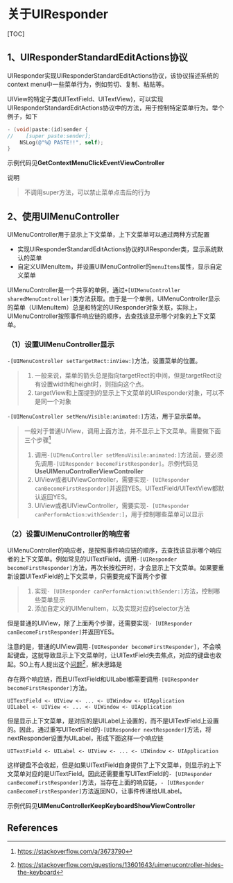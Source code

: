 # 关于UIResponder

[TOC]

## 1、UIResponderStandardEditActions协议

UIResponder实现UIResponderStandardEditActions协议，该协议描述系统的context menu中一些菜单行为，例如剪切、复制、粘贴等。

UIView的特定子类(UITextField、UITextView)，可以实现UIResponderStandardEditActions协议中的方法，用于控制特定菜单行为。举个例子，如下

```objective-c
- (void)paste:(id)sender {
//    [super paste:sender];
    NSLog(@"%@ PASTE!!", self);
}
```

示例代码见**GetContextMenuClickEventViewController**

说明

> 不调用super方法，可以禁止菜单点击后的行为



## 2、使用UIMenuController

​        UIMenuController用于显示上下文菜单，上下文菜单可以通过两种方式配置

* 实现UIResponderStandardEditActions协议的UIResponder类，显示系统默认的菜单
* 自定义UIMenuItem，并设置UIMenuController的`menuItems`属性，显示自定义菜单

UIMenuController是一个共享的单例，通过`+[UIMenuController sharedMenuController]`类方法获取。由于是一个单例，UIMenuController显示的菜单（UIMenuItem）总是和特定的UIResponder对象关联，实际上，UIMenuController按照事件响应链的顺序，去查找该显示哪个对象的上下文菜单。



### （1）设置UIMenuController显示

`-[UIMenuController setTargetRect:inView:]`方法，设置菜单的位置。

> 1. 一般来说，菜单的箭头总是指向targetRect的中间，但是targetRect没有设置width和height时，则指向这个点。
> 2. targetView和上面提到的显示上下文菜单的UIResponder对象，可以不是同一个对象

`-[UIMenuController setMenuVisible:animated:]`方法，用于显示菜单。

> 一般对于普通UIView，调用上面方法，并不显示上下文菜单。需要做下面三个步骤[^1]
>
> 1. 调用`-[UIMenuController setMenuVisile:animated:]`方法前，要必须先调用`-[UIResponder becomeFirstResponder]`。示例代码见**UseUIMenuControllerViewController**
> 2. UIView或者UIViewController，需要实现`- [UIResponder canBecomeFirstResponder]`并返回YES。UITextField/UITextView都默认返回YES。
> 3. UIView或者UIViewController，需要实现`- [UIResponder canPerformAction:withSender:]`，用于控制哪些菜单可以显示



### （2）设置UIMenuController的响应者

UIMenuController的响应者，是按照事件响应链的顺序，去查找该显示哪个响应者的上下文菜单。例如常见的UITextField，调用`-[UIResponder becomeFirstResponder]`方法，再次长按松开时，才会显示上下文菜单。如果要重新设置UITextField的上下文菜单，只需要完成下面两个步骤

> 1. 实现`- [UIResponder canPerformAction:withSender:]`方法，控制哪些菜单显示
> 2. 添加自定义的UIMenuItem，以及实现对应的selector方法

但是普通的UIView，除了上面两个步骤，还需要实现`- [UIResponder canBecomeFirstResponder]`并返回YES。

注意的是，普通的UIView调用`-[UIResponder becomeFirstResponder]`，不会唤起键盘，这就导致显示上下文菜单时，让UITextField失去焦点，对应的键盘也收起。SO上有人提出这个[问题](https://stackoverflow.com/questions/13601643/uimenucontroller-hides-the-keyboard)[^2]，解决思路是

存在两个响应链，而且UITextField和UILabel都需要调用`-[UIResponder becomeFirstResponder]`方法。

```
UITextField <- UIView <- ... <- UIWindow <- UIApplication
UILabel <- UIView <- ... <- UIWindow <- UIApplication
```

但是显示上下文菜单，是对应的是UILabel上设置的，而不是UITextField上设置的。因此，通过重写UITextField的`-[UIResponder nextResponder]`方法，将nextResponder设置为UILabel，形成下面这样一个响应链

```
UITextField <- UILabel <- UIView <- ... <- UIWindow <- UIApplication
```

这样键盘不会收起，但是如果UITextField自身提供了上下文菜单，则显示的上下文菜单对应的是UITextField。因此还需要重写UITextField的`- [UIResponder canBecomeFirstResponder]`方法，当存在上面的响应链，`- [UIResponder canBecomeFirstResponder]`方法返回NO，让事件传递给UILabel。

示例代码见**UIMenuControllerKeepKeyboardShowViewController**





## References

[^1]: https://stackoverflow.com/a/3673790
[^2]: https://stackoverflow.com/questions/13601643/uimenucontroller-hides-the-keyboard







